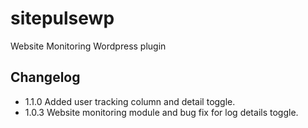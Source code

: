 # sitepulsewp
Website Monitoring Wordpress plugin

## Changelog
- 1.1.0 Added user tracking column and detail toggle.
- 1.0.3 Website monitoring module and bug fix for log details toggle.